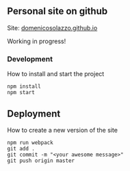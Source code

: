 ## Personal site on github
Site: [domenicosolazzo.github.io](https://domenicosolazzo.github.io)

Working in progress!


### Development
How to install and start the project

    npm install
    npm start

## Deployment
How to create a new version of the site

    npm run webpack
    git add .
    git commit -m "<your awesome message>"
    git push origin master
  

